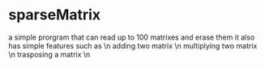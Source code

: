 # sparseMatrix

a simple prorgram that can read up to 100 matrixes and erase them
it also has simple features such as \n
adding two matrix \n
multiplying two matrix \n
trasposing a matrix \n
